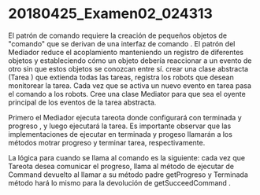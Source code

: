 # 20180425_Examen02_024313
El patrón de comando requiere la creación de pequeños objetos de "comando" que se derivan de una interfaz de comando . El patrón del Mediador reduce el acoplamiento manteniendo un registro de diferentes objetos y estableciendo cómo un objeto debería reaccionar a un evento de otro sin que estos objetos se conozcan entre sí.
crear una clase abstracta (Tarea ) que extienda todas las tareas, registra los robots que desean monitorear la tarea. Cada vez que se activa un nuevo evento en tarea pasa el comando a los robots. Cree una clase Mediator para que sea el oyente principal de los eventos de la tarea abstracta. 

 Primero el Mediador ejecuta tareota donde configurará con terminada y progreso , y luego ejecutará la tarea. Es importante observar que las implementaciones de ejecutar en terminada y progeso llamarán a los métodos motrar progreso y terminar tarea, respectivamente.

La lógica para cuando se llama al comando es la siguiente: cada vez que Tareota desea comunicar el progreso, llama al método de ejecutar de  Command devuelto al llamar a su método padre getProgreso  y Terminada método hará lo mismo para la devolución de getSucceedCommand .
